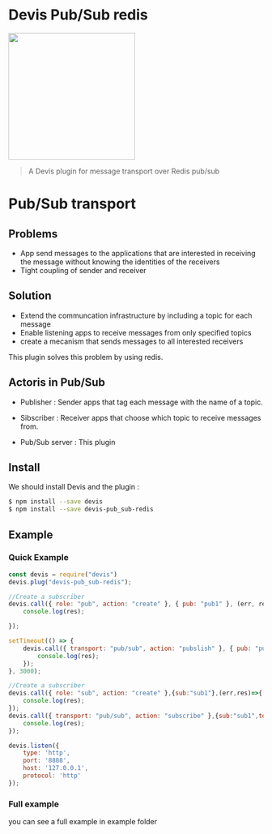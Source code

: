 # Devis Pub/Sub redis
 <img  src="https://avatars3.githubusercontent.com/u/21971184?v=4&amp;s=200" href="http://devisjs.surge.sh" width="250" />

>A Devis plugin for message transport over Redis pub/sub

# Pub/Sub transport

## Problems
*  App send messages to the applications that are interested in receiving the message without knowing the identities of the receivers
* Tight coupling of sender and receiver

## Solution
* Extend the communcation infrastructure by including a topic for each message
* Enable listening apps to receive messages from only specified topics
* create a mecanism that sends messages to all interested receivers


This plugin solves this problem by using redis.

## Actoris in Pub/Sub 
* Publisher : Sender apps that tag each message with the name of a topic.

* Sibscriber : Receiver apps that choose which topic to receive messages from.

* Pub/Sub server : This plugin

## Install

We should install Devis and the plugin :

```bash
$ npm install --save devis
$ npm install --save devis-pub_sub-redis
```

## Example 

### Quick Example
```javascript
const devis = require("devis")
devis.plug("devis-pub_sub-redis");

//Create a subscriber
devis.call({ role: "pub", action: "create" }, { pub: "pub1" }, (err, res) => {
    console.log(res);

});

setTimeout(() => {
    devis.call({ transport: "pub/sub", action: "pubslish" }, { pub: "pub1", topic: "test", message: "new message" }, (err, res) => {
        console.log(res);
    });
}, 3000);

//Create a subscriber
devis.call({ role: "sub", action: "create" },{sub:"sub1"},(err,res)=>{
    console.log(res);
});
devis.call({ transport: "pub/sub", action: "subscribe" },{sub:"sub1",topic:"test"},(err,res)=>{
    console.log(res);
});

devis.listen({
    type: 'http',
    port: '8888',
    host: '127.0.0.1',
    protocol: 'http'
});
```

### Full example
you can see a full example in example folder

